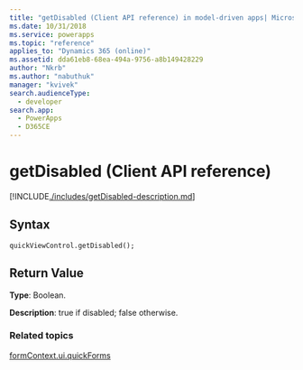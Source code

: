 ```yaml
---
title: "getDisabled (Client API reference) in model-driven apps| MicrosoftDocs"
ms.date: 10/31/2018
ms.service: powerapps
ms.topic: "reference"
applies_to: "Dynamics 365 (online)"
ms.assetid: dda61eb8-68ea-494a-9756-a8b149428229
author: "Nkrb"
ms.author: "nabuthuk"
manager: "kvivek"
search.audienceType: 
  - developer
search.app: 
  - PowerApps
  - D365CE
---
```

# getDisabled (Client API reference)



[!INCLUDE[./includes/getDisabled-description.md](./includes/getDisabled-description.md)]

## Syntax

`quickViewControl.getDisabled();`

## Return Value

**Type**: Boolean.

**Description**: true if disabled; false otherwise. 

### Related topics

[formContext.ui.quickForms](../formContext-ui-quickForms.md)